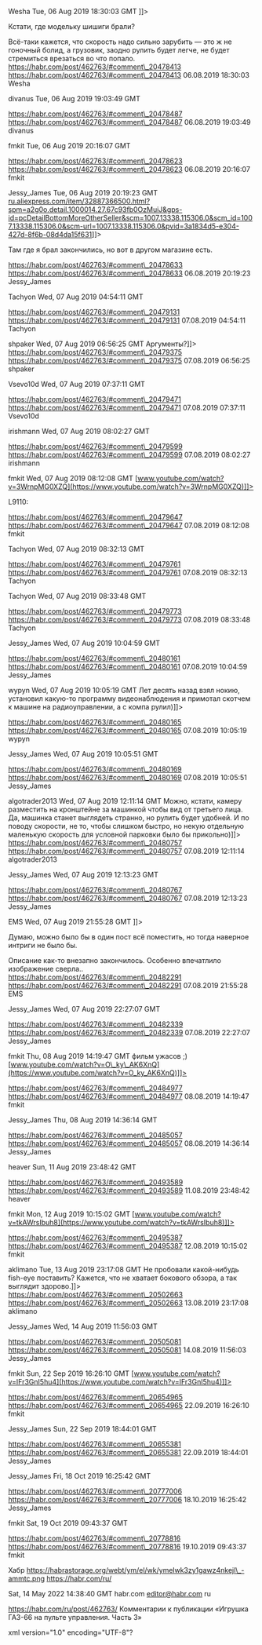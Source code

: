 



Wesha
Tue, 06 Aug 2019 18:30:03 GMT
]]>

Кстати, где модельку шишиги брали?

 Всё-таки кажется, что скорость надо сильно зарубить — это ж не гоночный болид, а грузовик, заодно рулить будет легче, не будет стремиться врезаться во что попало.  
https://habr.com/post/462763/#comment\_20478413
https://habr.com/post/462763/#comment\_20478413
06.08.2019 18:30:03 Wesha


divanus
Tue, 06 Aug 2019 19:03:49 GMT
 
https://habr.com/post/462763/#comment\_20478487
https://habr.com/post/462763/#comment\_20478487
06.08.2019 19:03:49 divanus


fmkit
Tue, 06 Aug 2019 20:16:07 GMT
 
https://habr.com/post/462763/#comment\_20478623
https://habr.com/post/462763/#comment\_20478623
06.08.2019 20:16:07 fmkit


Jessy\_James
Tue, 06 Aug 2019 20:19:23 GMT
[ru.aliexpress.com/item/32887366500.html?spm=a2g0o.detail.1000014.27.67c93fb0OzMuiJ&gps-id=pcDetailBottomMoreOtherSeller&scm=1007.13338.115306.0&scm\_id=1007.13338.115306.0&scm-url=1007.13338.115306.0&pvid=3a1834d5-e304-427d-8f6b-08d4da15f631](https://ru.aliexpress.com/item/32887366500.html?spm=a2g0o.detail.1000014.27.67c93fb0OzMuiJ&gps-id=pcDetailBottomMoreOtherSeller&scm=1007.13338.115306.0&scm_id=1007.13338.115306.0&scm-url=1007.13338.115306.0&pvid=3a1834d5-e304-427d-8f6b-08d4da15f631)]]>

Там где я брал закончились, но вот в другом магазине есть.  

  
 
https://habr.com/post/462763/#comment\_20478633
https://habr.com/post/462763/#comment\_20478633
06.08.2019 20:19:23 Jessy\_James


Tachyon
Wed, 07 Aug 2019 04:54:11 GMT
 
https://habr.com/post/462763/#comment\_20479131
https://habr.com/post/462763/#comment\_20479131
07.08.2019 04:54:11 Tachyon


shpaker
Wed, 07 Aug 2019 06:56:25 GMT
 Аргументы?]]>
https://habr.com/post/462763/#comment\_20479375
https://habr.com/post/462763/#comment\_20479375
07.08.2019 06:56:25 shpaker


Vsevo10d
Wed, 07 Aug 2019 07:37:11 GMT
 
https://habr.com/post/462763/#comment\_20479471
https://habr.com/post/462763/#comment\_20479471
07.08.2019 07:37:11 Vsevo10d


irishmann
Wed, 07 Aug 2019 08:02:27 GMT
 
https://habr.com/post/462763/#comment\_20479599
https://habr.com/post/462763/#comment\_20479599
07.08.2019 08:02:27 irishmann


fmkit
Wed, 07 Aug 2019 08:12:08 GMT
[www.youtube.com/watch?v=3WrnpMG0XZQ](https://www.youtube.com/watch?v=3WrnpMG0XZQ)]]>

L9110:  
 
https://habr.com/post/462763/#comment\_20479647
https://habr.com/post/462763/#comment\_20479647
07.08.2019 08:12:08 fmkit


Tachyon
Wed, 07 Aug 2019 08:32:13 GMT
 
https://habr.com/post/462763/#comment\_20479761
https://habr.com/post/462763/#comment\_20479761
07.08.2019 08:32:13 Tachyon


Tachyon
Wed, 07 Aug 2019 08:33:48 GMT
 
https://habr.com/post/462763/#comment\_20479773
https://habr.com/post/462763/#comment\_20479773
07.08.2019 08:33:48 Tachyon


Jessy\_James
Wed, 07 Aug 2019 10:04:59 GMT
 
https://habr.com/post/462763/#comment\_20480161
https://habr.com/post/462763/#comment\_20480161
07.08.2019 10:04:59 Jessy\_James


wypyn
Wed, 07 Aug 2019 10:05:19 GMT
Лет десять назад взял нокию, установил какую-то программу видеонаблюдения и примотал скотчем к машине на радиоуправлении, а с компа рулил)]]>
 
https://habr.com/post/462763/#comment\_20480165
https://habr.com/post/462763/#comment\_20480165
07.08.2019 10:05:19 wypyn


Jessy\_James
Wed, 07 Aug 2019 10:05:51 GMT
 
https://habr.com/post/462763/#comment\_20480169
https://habr.com/post/462763/#comment\_20480169
07.08.2019 10:05:51 Jessy\_James


algotrader2013
Wed, 07 Aug 2019 12:11:14 GMT
 Можно, кстати, камеру разместить на кронштейне за машинкой чтобы вид от третьего лица. Да, машинка станет выглядеть странно, но рулить будет удобней. И по поводу скорости, не то, чтобы слишком быстро, но некую отдельную маленькую скорость для условной парковки было бы прикольно)]]>
https://habr.com/post/462763/#comment\_20480757
https://habr.com/post/462763/#comment\_20480757
07.08.2019 12:11:14 algotrader2013


Jessy\_James
Wed, 07 Aug 2019 12:13:23 GMT
 
https://habr.com/post/462763/#comment\_20480767
https://habr.com/post/462763/#comment\_20480767
07.08.2019 12:13:23 Jessy\_James


EMS
Wed, 07 Aug 2019 21:55:28 GMT
]]>

Думаю, можно было бы в один пост всё поместить, но тогда наверное интриги не было бы.

 Описание как-то внезапно закончилось. Особенно впечатлило изображение сверла..  
https://habr.com/post/462763/#comment\_20482291
https://habr.com/post/462763/#comment\_20482291
07.08.2019 21:55:28 EMS


Jessy\_James
Wed, 07 Aug 2019 22:27:07 GMT
 
https://habr.com/post/462763/#comment\_20482339
https://habr.com/post/462763/#comment\_20482339
07.08.2019 22:27:07 Jessy\_James


fmkit
Thu, 08 Aug 2019 14:19:47 GMT
фильм ужасов ;) [www.youtube.com/watch?v=O\_ky\_AK6XnQ](https://www.youtube.com/watch?v=O_ky_AK6XnQ)]]>
 
https://habr.com/post/462763/#comment\_20484977
https://habr.com/post/462763/#comment\_20484977
08.08.2019 14:19:47 fmkit


Jessy\_James
Thu, 08 Aug 2019 14:36:14 GMT
 
https://habr.com/post/462763/#comment\_20485057
https://habr.com/post/462763/#comment\_20485057
08.08.2019 14:36:14 Jessy\_James


heaver
Sun, 11 Aug 2019 23:48:42 GMT
 
https://habr.com/post/462763/#comment\_20493589
https://habr.com/post/462763/#comment\_20493589
11.08.2019 23:48:42 heaver


fmkit
Mon, 12 Aug 2019 10:15:02 GMT
[www.youtube.com/watch?v=tkAWrsIbuh8](https://www.youtube.com/watch?v=tkAWrsIbuh8)]]>

  
 
https://habr.com/post/462763/#comment\_20495387
https://habr.com/post/462763/#comment\_20495387
12.08.2019 10:15:02 fmkit


aklimano
Tue, 13 Aug 2019 23:17:08 GMT
 Не пробовали какой-нибудь fish-eye поставить? Кажется, что не хватает бокового обзора, а так выглядит здорово.]]>
https://habr.com/post/462763/#comment\_20502663
https://habr.com/post/462763/#comment\_20502663
13.08.2019 23:17:08 aklimano


Jessy\_James
Wed, 14 Aug 2019 11:56:03 GMT
 
https://habr.com/post/462763/#comment\_20505081
https://habr.com/post/462763/#comment\_20505081
14.08.2019 11:56:03 Jessy\_James


fmkit
Sun, 22 Sep 2019 16:26:10 GMT
[www.youtube.com/watch?v=IFr3GnI5hu4](https://www.youtube.com/watch?v=IFr3GnI5hu4)]]>
 
https://habr.com/post/462763/#comment\_20654965
https://habr.com/post/462763/#comment\_20654965
22.09.2019 16:26:10 fmkit


Jessy\_James
Sun, 22 Sep 2019 18:44:01 GMT
 
https://habr.com/post/462763/#comment\_20655381
https://habr.com/post/462763/#comment\_20655381
22.09.2019 18:44:01 Jessy\_James


Jessy\_James
Fri, 18 Oct 2019 16:25:42 GMT
 
https://habr.com/post/462763/#comment\_20777006
https://habr.com/post/462763/#comment\_20777006
18.10.2019 16:25:42 Jessy\_James


fmkit
Sat, 19 Oct 2019 09:43:37 GMT
 
https://habr.com/post/462763/#comment\_20778816
https://habr.com/post/462763/#comment\_20778816
19.10.2019 09:43:37 fmkit

Хабр
 https://habrastorage.org/webt/ym/el/wk/ymelwk3zy1gawz4nkejl\_-ammtc.png
https://habr.com/ru/

Sat, 14 May 2022 14:38:40 GMT
habr.com
editor@habr.com
ru
 
https://habr.com/ru/post/462763/
Комментарии к публикации «Игрушка ГАЗ-66 на пульте управления. Часть 3»

xml version="1.0" encoding="UTF-8"?